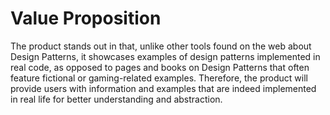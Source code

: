# Value Proposition

The product stands out in that, unlike other tools found on the web about Design Patterns, it showcases examples of design patterns implemented in real code, as opposed to pages and books on Design Patterns that often feature fictional or gaming-related examples. Therefore, the product will provide users with information and examples that are indeed implemented in real life for better understanding and abstraction.
